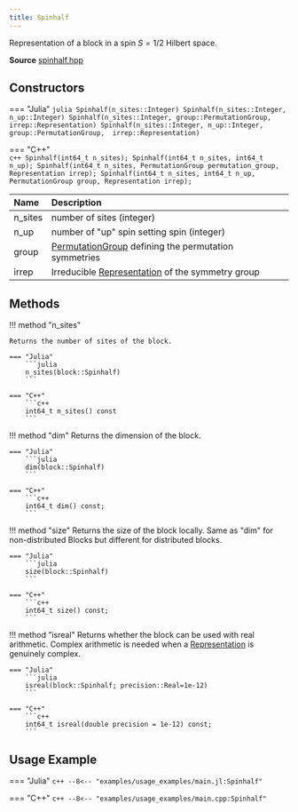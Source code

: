 ```yaml
---
title: Spinhalf
---
```


Representation of a block in a spin $S=1/2$  Hilbert space. 

**Source** [spinhalf.hpp](https://github.com/awietek/xdiag/blob/main/xdiag/blocks/spinhalf.hpp)


## Constructors
=== "Julia"
	```julia
	Spinhalf(n_sites::Integer)
	Spinhalf(n_sites::Integer, n_up::Integer)
	Spinhalf(n_sites::Integer, group::PermutationGroup, irrep::Representation)
	Spinhalf(n_sites::Integer, n_up::Integer, group::PermutationGroup, 
	         irrep::Representation)
	```

=== "C++"	
	```c++
    Spinhalf(int64_t n_sites);
    Spinhalf(int64_t n_sites, int64_t n_up);
    Spinhalf(int64_t n_sites, PermutationGroup permutation_group,
             Representation irrep);
    Spinhalf(int64_t n_sites, int64_t n_up, PermutationGroup group,
             Representation irrep);
	```
	
| Name    | Description                                                                                |   |
|:--------|:-------------------------------------------------------------------------------------------|---|
| n_sites | number of sites (integer)                                                                  |   |
| n_up    | number of "up" spin setting spin (integer)                                                 |   |
| group   | [PermutationGroup](../symmetries/permutation_group.md) defining the permutation symmetries |   |
| irrep   | Irreducible [Representation](../symmetries/representation.md)  of the symmetry group       |   |


## Methods


!!! method "n_sites"

	Returns the number of sites of the block.

	=== "Julia"
		```julia
		n_sites(block::Spinhalf)
		```

	=== "C++"	
		```c++
		int64_t n_sites() const
		```

!!! method "dim"
	Returns the dimension of the block.

	=== "Julia"
		```julia
		dim(block::Spinhalf)
		```

	=== "C++"	
		```c++
		int64_t dim() const;
		```


!!! method "size"
	Returns the size of the block locally. Same as "dim" for non-distributed Blocks but different for distributed blocks.

	=== "Julia"
		```julia
		size(block::Spinhalf)
		```

	=== "C++"	
		```c++
		int64_t size() const;
		```

!!! method "isreal"
	Returns whether the block can be used with real arithmetic. 
	Complex arithmetic is needed when a
	[Representation](../symmetries/representation.md) is genuinely complex.

	=== "Julia"
		```julia
	    isreal(block::Spinhalf; precision::Real=1e-12)
		```

	=== "C++"	
		```c++
		int64_t isreal(double precision = 1e-12) const;
		```

## Usage Example

=== "Julia"
	```c++
	--8<-- "examples/usage_examples/main.jl:Spinhalf"
	```

=== "C++"
	```c++
	--8<-- "examples/usage_examples/main.cpp:Spinhalf"
	```

